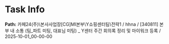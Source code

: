 # Task Info

**Path:** 카페24(주)\본사사업장\[CG]MI본부\Y쇼핑센터팀\전략1 / hhna / [340811] 본부 내 소통 (팀_파트 미팅, 대표님 미팅) _ Y센터 주간 회의록 정리 및 마이워크 등록 / 2025-10-01_00-00-00

